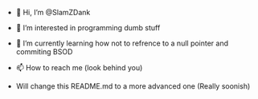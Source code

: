 - 👋 Hi, I’m @SlamZDank
- 👀 I’m interested in programming dumb stuff
- 🌱 I’m currently learning how not to refrence to a null pointer and commiting BSOD
- 📫 How to reach me (look behind you)


- Will change this README.md to a more advanced one (Really soonish)

<!---
Removing this cringe!
--->
